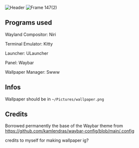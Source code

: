 ![Header](https://github.com/user-attachments/assets/771cfa88-bfaa-486e-a6af-bea3be303bbf)
![Frame 147(2)](https://github.com/user-attachments/assets/d44a7de8-4edc-4422-aee6-18832a599d84)
## Programs used

Wayland Compositor: Niri

Terminal Emulator: Kitty

Launcher: ULauncher

Panel: Waybar

Wallpaper Manager: Swww

## Infos

Wallpaper should be in `~/Pictures/wallpaper.png`
## Credits

Borrowed permanently the base of the Waybar theme from https://github.com/kamlendras/waybar-config/blob/main/.config

credits to myself for making wallpaper ig?
